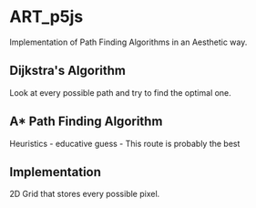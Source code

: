 # ART_p5js

Implementation of Path Finding Algorithms in an Aesthetic way.

## Dijkstra's Algorithm

Look at every possible path and try to find the optimal one.

## A* Path Finding Algorithm

Heuristics - educative guess - This route is probably the best

## Implementation

2D Grid that stores every possible pixel.
